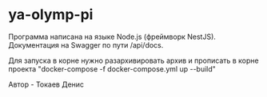# ya-olymp-pi

Программа написана на языке Node.js (фреймворк NestJS). Документация на Swagger по пути /api/docs.

Для запуска в корне нужно разархивировать архив и прописать в корне проекта "docker-compose -f docker-compose.yml up --build"

Автор - Токаев Денис
